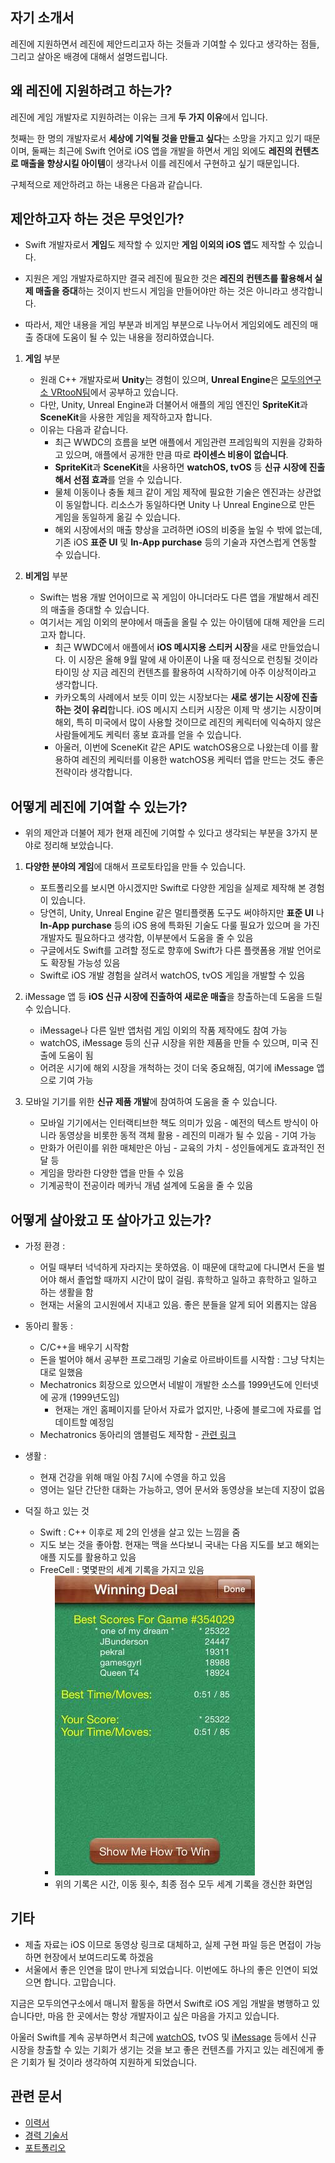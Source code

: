 ## 자기 소개서 

레진에 지원하면서 레진에 제안드리고자 하는 것들과 기여할 수 있다고 생각하는 점들, 그리고 살아온 배경에 대해서 설명드립니다.

## 왜 레진에 지원하려고 하는가?

레진에 게임 개발자로 지원하려는 이유는 크게 **두 가지 이유**에서 입니다. 

첫째는 한 명의 개발자로서 **세상에 기억될 것을 만들고 싶다**는 소망을 가지고 있기 때문이며, 둘째는 최근에 Swift 언어로 iOS 앱을 개발을 하면서 게임 외에도 **레진의 컨텐츠로 매출을 향상시킬 아이템**이 생각나서 이를 레진에서 구현하고 싶기 때문입니다.

구체적으로 제안하려고 하는 내용은 다음과 같습니다.

## 제안하고자 하는 것은 무엇인가?

* Swift 개발자로서 **게임**도 제작할 수 있지만 **게임 이외의 iOS 앱**도 제작할 수 있습니다.

* 지원은 게임 개발자로하지만 결국 레진에 필요한 것은 **레진의 컨텐츠를 활용해서 실제 매출을 증대**하는 것이지 반드시 게임을 만들어야만 하는 것은 아니라고 생각합니다. 

* 따라서, 제안 내용을 게임 부분과 비게임 부분으로 나누어서 게임외에도 레진의 매출 증대에 도움이 될 수 있는 내용을 정리하였습니다.

1. **게임** 부분
	* 원래 C++ 개발자로써 **Unity**는 경험이 있으며, **Unreal Engine**은 [모두의연구소 VRtooN팀](http://www.modulabs.co.kr/VRtooN)에서 공부하고 있습니다.
	* 다만, Unity, Unreal Engine과 더불어서 애플의 게임 엔진인 **SpriteKit**과 **SceneKit**을 사용한 게임을 제작하고자 합니다. 
	* 이유는 다음과 같습니다.
		* 최근 WWDC의 흐름을 보면 애플에서 게임관련 프레임웍의 지원을 강화하고 있으며, 애플에서 공개한 만큼 따로 **라이센스 비용이 없습니다**.
		* **SpriteKit**과 **SceneKit**을 사용하면 **watchOS, tvOS** 등 **신규 시장에 진출해서 선점 효과**를 얻을 수 있습니다.
		* 물체 이동이나 충돌 체크 같이 게임 제작에 필요한 기술은 엔진과는 상관없이 동일합니다. 리소스가 동일하다면 Unity 나 Unreal Engine으로 만든 게임을 동일하게 옮길 수 있습니다.
		* 해외 시장에서의 매출 향상을 고려하면 iOS의 비중을 높일 수 밖에 없는데, 기존 iOS **표준 UI** 및 **In-App purchase** 등의 기술과 자연스럽게 연동할 수 있습니다.
		
2. **비게임** 부분
	* Swift는 범용 개발 언어이므로 꼭 게임이 아니더라도 다른 앱을 개발해서 레진의 매출을 증대할 수 있습니다. 
	* 여기서는 게임 이외의 분야에서 매출을 올릴 수 있는 아이템에 대해 제안을 드리고자 합니다.
		* 최근 WWDC에서 애플에서 **iOS 메시지용 스티커 시장**을 새로 만들었습니다. 이 시장은 올해 9월 말에 새 아이폰이 나올 때 정식으로 런칭될 것이라 타이밍 상 지금 레진의 컨텐츠를 활용하여 시작하기에 아주 이상적이라고 생각합니다.
		* 카카오톡의 사례에서 보듯 이미 있는 시장보다는 **새로 생기는 시장에 진출하는 것이 유리**합니다. iOS 메시지 스티커 시장은 이제 막 생기는 시장이며 해외, 특히 미국에서 많이 사용할 것이므로 레진의 케릭터에 익숙하지 않은 사람들에게도 케릭터 홍보 효과를 얻을 수 있습니다.
		* 아울러, 이번에 SceneKit 같은 API도 watchOS용으로 나왔는데 이를 활용하여 레진의 케릭터를 이용한 watchOS용 케릭터 앱을 만드는 것도 좋은 전략이라 생각합니다.

## 어떻게 레진에 기여할 수 있는가?

* 위의 제안과 더불어 제가 현재 레진에 기여할 수 있다고 생각되는 부분을 3가지 분야로 정리해 보았습니다.

1. **다양한 분야의 게임**에 대해서 프로토타입을 만들 수 있습니다.
	* 포트폴리오를 보시면 아시겠지만 Swift로 다양한 게임을 실제로 제작해 본 경험이 있습니다.
	* 당연히, Unity, Unreal Engine 같은 멀티플랫폼 도구도 써야하지만 **표준 UI** 나 **In-App purchase** 등의 iOS 용에 특화된 기술도 다룰 필요가 있으며 을 가진 개발자도 필요하다고 생각함, 이부분에서 도움을 줄 수 있음
	* 구글에서도 Swift를 고려할 정도로 향후에 Swift가 다른 플랫폼용 개발 언어로도 확장될 가능성 있음
	* Swift로 iOS 개발 경험을 살려서 watchOS, tvOS 게임을 개발할 수 있음
	
2. iMessage 앱 등 **iOS 신규 시장에 진출하여 새로운 매출**을 창출하는데 도움을 드릴 수 있습니다.
	* iMessage나 다른 일반 앱처럼 게임 이외의 작품 제작에도 참여 가능
	* watchOS, iMessage 등의 신규 시장을 위한 제품을 만들 수 있으며, 미국 진출에 도움이 됨	
	* 어려운 시기에 해외 시장을 개척하는 것이 더욱 중요해짐, 여기에 iMessage 앱으로 기여 가능
	
3. 모바일 기기를 위한 **신규 제품 개발**에 참여하여 도움을 줄 수 있습니다.
	* 모바일 기기에서는 인터랙티브한 책도 의미가 있음 - 예전의 텍스트 방식이 아니라 동영상을 비롯한 동적 객체 활용 - 레진의 미래가 될 수 있음 - 기여 가능
	* 만화가 어린이를 위한 매체만은 아님 - 교육의 가치 - 성인들에게도 효과적인 전달 등
	* 게임을 망라한 다양한 앱을 만들 수 있음
	* 기계공학이 전공이라 메카닉 개념 설계에 도움을 줄 수 있음


## 어떻게 살아왔고 또 살아가고 있는가?

* 가정 환경 : 
	* 어릴 때부터 넉넉하게 자라지는 못하였음. 이 때문에 대학교에 다니면서 돈을 벌어야 해서 졸업할 때까지 시간이 많이 걸림. 휴학하고 일하고 휴학하고 일하고 하는 생활을 함
	* 현재는 서울의 고시원에서 지내고 있음. 좋은 분들을 알게 되어 외롭지는 않음

* 동아리 활동 : 	
	* C/C++을 배우기 시작함
	* 돈을 벌어야 해서 공부한 프로그래밍 기술로 아르바이트를 시작함 : 그냥 닥치는 대로 일했음 
	* Mechatronics 회장으로 있으면서 네발이 개발한 소스를 1999년도에 인터넷에 공개 (1999년도임)
		* 현재는 개인 홈페이지를 닫아서 자료가 없지만, 나중에 블로그에 자료를 업데이트할 예정임
	* Mechatronics 동아리의 앰블럼도 제작함 - [관련 링크](http://mecha.namoweb.net/xe/CI)

* 생활 : 
	* 현재 건강을 위해 매일 아침 7시에 수영을 하고 있음
	* 영어는 일단 간단한 대화는 가능하고, 영어 문서와 동영상을 보는데 지장이 없음

* 덕질 하고 있는 것
	* Swift : C++ 이후로 제 2의 인생을 살고 있는 느낌을 줌
	* 지도 보는 것을 좋아함. 현재는 맥을 쓰다보니 국내는 다음 지도를 보고 해외는 애플 지도를 활용하고 있음
	* FreeCell : 몇몇판의 세계 기록을 가지고 있음
		* ![FreeCell](_assets/_FreeCell.jpg)
		* 위의 기록은 시간, 이동 횟수, 최종 점수 모두 세계 기록을 갱신한 화면임 	

## 기타 

* 제출 자료는 iOS 이므로 동영상 링크로 대체하고, 실제 구현 파일 등은 면접이 가능하면 현장에서 보여드리도록 하겠음
* 서울에서 좋은 인연을 많이 만나게 되었습니다. 이번에도 하나의 좋은 인연이 되었으면 합니다. 고맙습니다.

지금은 모두의연구소에서 매니저 활동을 하면서 Swift로 iOS 게임 개발을 병행하고 있습니다만, 마음 한 곳에서는 항상 개발자이고 싶은 마음을 가지고 있습니다.
	
아울러 Swift를 계속 공부하면서 최근에 [watchOS](https://developer.apple.com/watchos/), tvOS 및 [iMessage](https://developer.apple.com/imessage/) 등에서 신규 시장을 창출할 수 있는 기회가 생기는 것을 보고 좋은 컨텐츠를 가지고 있는 레진에게 좋은 기회가 될 것이라 생각하여 지원하게 되었습니다.

## 관련 문서

* [이력서](2016-07-12-Resume.md)
* [경력 기술서](2016-07-21-Employment-Highlight.md)
* [포트폴리오](2016-07-21-Portfolio.md)